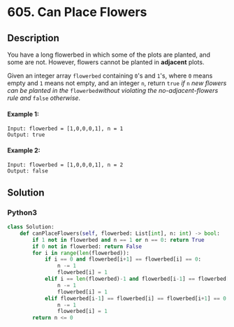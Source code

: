 # 605. Can Place Flowers

## Description
You have a long flowerbed in which some of the plots are planted, and some are not. However, flowers cannot be planted in **adjacent** plots.

Given an integer array `flowerbed` containing `0`'s and `1`'s, where `0` means empty and `1` means not empty, and an integer `n`, return `true` *if* `n` *new flowers can be planted in the* `flowerbed`*without violating the no-adjacent-flowers rule and* `false` *otherwise*.

#### Example 1:
```
Input: flowerbed = [1,0,0,0,1], n = 1
Output: true
```

#### Example 2:
```
Input: flowerbed = [1,0,0,0,1], n = 2
Output: false
```


## Solution

### Python3
```python
class Solution:
    def canPlaceFlowers(self, flowerbed: List[int], n: int) -> bool:
        if 1 not in flowerbed and n == 1 or n == 0: return True
        if 0 not in flowerbed: return False
        for i in range(len(flowerbed)):
            if i == 0 and flowerbed[i+1] == flowerbed[i] == 0:
                n -= 1
                flowerbed[i] = 1
            elif i == len(flowerbed)-1 and flowerbed[i-1] == flowerbed[i] == 0:
                n -= 1
                flowerbed[i] = 1
            elif flowerbed[i-1] == flowerbed[i] == flowerbed[i+1] == 0:
                n -= 1
                flowerbed[i] = 1
        return n <= 0
```